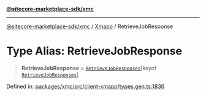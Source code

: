 [**@sitecore-marketplace-sdk/xmc**](../../../../README.md)

***

[@sitecore-marketplace-sdk/xmc](../../../../README.md) / [Xmapp](../README.md) / RetrieveJobResponse

# Type Alias: RetrieveJobResponse

> **RetrieveJobResponse** = [`RetrieveJobResponses`](RetrieveJobResponses.md)\[keyof [`RetrieveJobResponses`](RetrieveJobResponses.md)\]

Defined in: [packages/xmc/src/client-xmapp/types.gen.ts:1836](https://github.com/Sitecore/marketplace-sdk/blob/e3ec55ede335ad59ac5875d32f0d68c50e7bc899/packages/xmc/src/client-xmapp/types.gen.ts#L1836)
